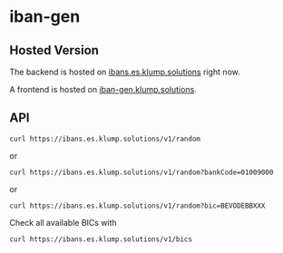# iban-gen

## Hosted Version

The backend is hosted on [ibans.es.klump.solutions](https://ibans.es.klump.solutions) right now.

A frontend is hosted on [iban-gen.klump.solutions](https://iban-gen.klump.solutions).

## API

```shell
curl https://ibans.es.klump.solutions/v1/random
```
or
```shell
curl https://ibans.es.klump.solutions/v1/random?bankCode=01009000
```
or
```shell
curl https://ibans.es.klump.solutions/v1/random?bic=BEVODEBBXXX
```
Check all available BICs with
```shell
curl https://ibans.es.klump.solutions/v1/bics
```
